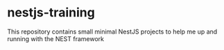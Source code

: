 # nestjs-training
This repository contains small minimal NestJS projects to help me up and running with the NEST framework
